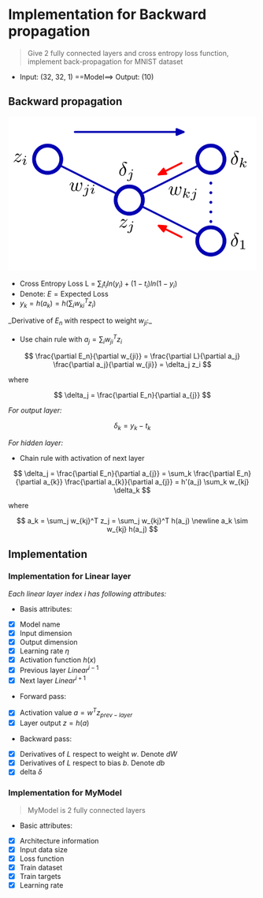 # Implementation for Backward propagation

> Give 2 fully connected layers and cross entropy loss function, implement back-propagation for MNIST dataset

- Input: (32, 32, 1) ==Model==> Output: (10)

## Backward propagation

![backward propagation src PRML Bishop](./asset/back-propagation.png)

- Cross Entropy Loss L = $\sum_i t_i ln(y_i) + (1-t_i) ln(1-y_i)$
- Denote: $E = \text{Expected Loss}$
- $y_k = h(a_k) = h(\sum_i w_{ki}^Tz_i)$

_Derivative of $E_n$ with respect to weight $w_{ji}$:\_

- Use chain rule with $a_j = \sum_i w_{ji}^T z_i$

$$
\frac{\partial E_n}{\partial w_{ji}} = \frac{\partial L}{\partial a_j} \frac{\partial a_j}{\partial w_{ji}} = \delta_j z_i
$$

where

$$
\delta_j = \frac{\partial E_n}{\partial a_{j}}
$$

_For output layer:_

$$
\delta_k = y_k - t_k
$$

_For hidden layer:_

- Chain rule with activation of next layer

$$
\delta_j = \frac{\partial E_n}{\partial a_{j}} = \sum_k  \frac{\partial E_n}{\partial a_{k}}  \frac{\partial a_{k}}{\partial a_{j}} = h'(a_j) \sum_k w_{kj} \delta_k
$$

where

$$
a_k = \sum_j w_{kj}^T z_j = \sum_j w_{kj}^T h(a_j)     \newline
a_k \sim w_{kj} h(a_j)
$$

## Implementation

### Implementation for Linear layer

_Each linear layer index $i$ has following attributes:_

- Basis attributes:
- [x] Model name
- [x] Input dimension
- [x] Output dimension
- [x] Learning rate $\eta$
- [x] Activation function $h(x)$
- [x] Previous layer $Linear^{i-1}$
- [x] Next layer $Linear^{i+1}$
- Forward pass:
- [x] Activation value $a = w^Tz_{prev-layer}$
- [x] Layer output $z = h(a)$
- Backward pass:
- [x] Derivatives of $L$ respect to weight $w$. Denote $dW$
- [x] Derivatives of $L$ respect to bias $b$. Denote $db$
- [x] delta $\delta$

### Implementation for MyModel

> MyModel is 2 fully connected layers

- Basic attributes:
- [x] Architecture information
- [x] Input data size
- [x] Loss function
- [x] Train dataset
- [x] Train targets
- [x] Learning rate
